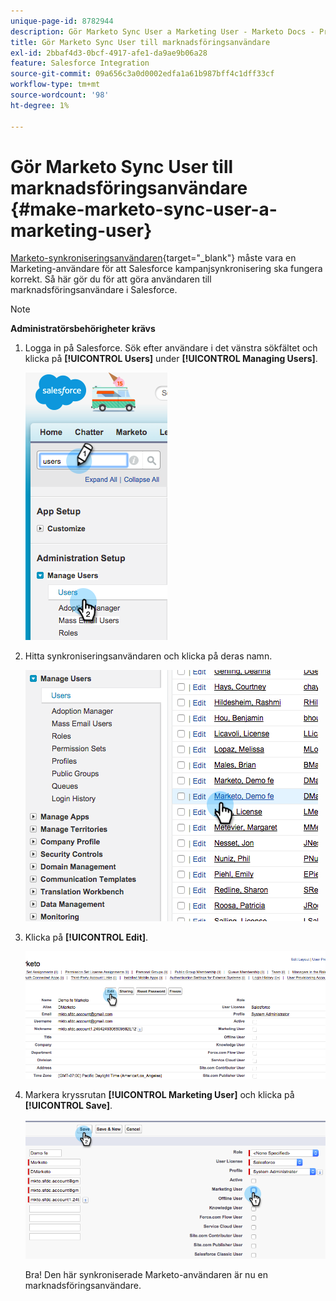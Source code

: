 ```yaml
---
unique-page-id: 8782944
description: Gör Marketo Sync User a Marketing User - Marketo Docs - Product Documentation
title: Gör Marketo Sync User till marknadsföringsanvändare
exl-id: 2bbaf4d3-0bcf-4917-afe1-da9ae9b06a28
feature: Salesforce Integration
source-git-commit: 09a656c3a0d0002edfa1a61b987bff4c1dff33cf
workflow-type: tm+mt
source-wordcount: '98'
ht-degree: 1%

---
```


# Gör Marketo Sync User till marknadsföringsanvändare {#make-marketo-sync-user-a-marketing-user}

[Marketo-synkroniseringsanvändaren](/help/marketo/product-docs/crm-sync/salesforce-sync/setup/enterprise-unlimited-edition/step-2-of-3-create-a-salesforce-user-for-marketo-enterprise-unlimited.md){target="_blank"} måste vara en Marketing-användare för att Salesforce kampanjsynkronisering ska fungera korrekt. Så här gör du för att göra användaren till marknadsföringsanvändare i Salesforce.

>[!NOTE]
>
>**Administratörsbehörigheter krävs**

1. Logga in på Salesforce. Sök efter användare i det vänstra sökfältet och klicka på **[!UICONTROL Users]** under **[!UICONTROL Managing Users]**.

   ![](assets/image2015-7-8-14-3a25-3a49.png)

1. Hitta synkroniseringsanvändaren och klicka på deras namn.

   ![](assets/image2015-7-8-14-3a27-3a32.png)

1. Klicka på **[!UICONTROL Edit]**.

   ![](assets/image2015-7-8-14-3a29-3a7.png)

1. Markera kryssrutan **[!UICONTROL Marketing User]** och klicka på **[!UICONTROL Save]**.

   ![](assets/image2015-7-8-14-3a30-3a16.png)

   Bra! Den här synkroniserade Marketo-användaren är nu en marknadsföringsanvändare.
